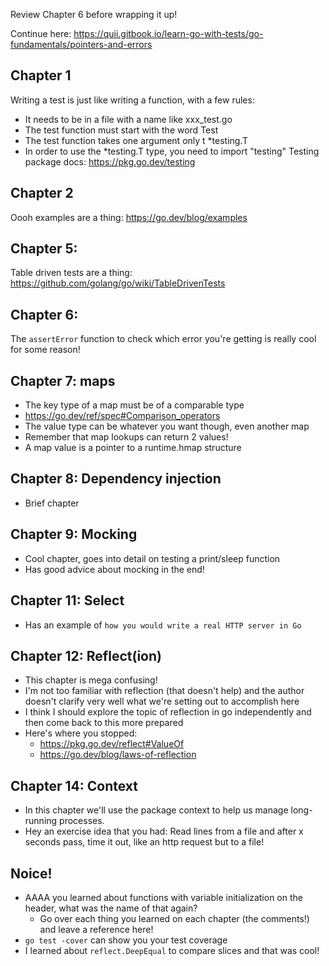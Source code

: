 Review Chapter 6 before wrapping it up!

Continue here: https://quii.gitbook.io/learn-go-with-tests/go-fundamentals/pointers-and-errors

## Chapter 1
Writing a test is just like writing a function, with a few rules: 
- It needs to be in a file with a name like xxx_test.go
- The test function must start with the word Test
- The test function takes one argument only t *testing.T
- In order to use the *testing.T type, you need to import "testing"
Testing package docs: https://pkg.go.dev/testing

## Chapter 2
Oooh examples are a thing: https://go.dev/blog/examples

## Chapter 5:
Table driven tests are a thing: https://github.com/golang/go/wiki/TableDrivenTests

## Chapter 6:
The `assertError` function to check which error you're getting is really cool for some reason! 

## Chapter 7: maps
- The key type of a map must be of a comparable type
- https://go.dev/ref/spec#Comparison_operators
- The value type can be whatever you want though, even another map
- Remember that map lookups can return 2 values!
- A map value is a pointer to a runtime.hmap structure

## Chapter 8: Dependency injection
- Brief chapter

## Chapter 9: Mocking
- Cool chapter, goes into detail on testing a print/sleep function
- Has good advice about mocking in the end!

## Chapter 11: Select
- Has an example of `how you would write a real HTTP server in Go` 

## Chapter 12: Reflect(ion)
- This chapter is mega confusing! 
- I'm not too familiar with reflection (that doesn't help) and the author doesn't clarify very well what we're setting out to accomplish here
- I think I should explore the topic of reflection in go independently and then come back to this more prepared
- Here's where you stopped:
    - https://pkg.go.dev/reflect#ValueOf
    - https://go.dev/blog/laws-of-reflection

## Chapter 14: Context
- In this chapter we'll use the package context to help us manage long-running processes.
- Hey an exercise idea that you had: Read lines from a file and after x seconds pass, time it out, like an http request but to a file!


## Noice!
- AAAA you learned about functions with variable initialization on the header, what was the name of that again?
    - Go over each thing you learned on each chapter (the comments!) and leave a reference here!
- `go test -cover` can show you your test coverage 
- I learned about `reflect.DeepEqual` to compare slices and that was cool!